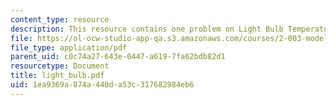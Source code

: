 ```yaml
---
content_type: resource
description: This resource contains one problem on Light Bulb Temperature
file: https://ol-ocw-studio-app-qa.s3.amazonaws.com/courses/2-003-modeling-dynamics-and-control-i-spring-2005/1ea9369a874a440da53c317682984eb6_light_bulb.pdf
file_type: application/pdf
parent_uid: c0c74a27-643e-0447-a619-7fa62bdb82d1
resourcetype: Document
title: light_bulb.pdf
uid: 1ea9369a-874a-440d-a53c-317682984eb6
---
```

